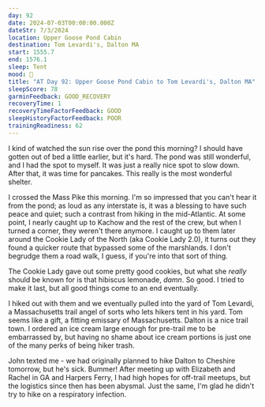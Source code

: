 ```yaml
---
day: 92
date: 2024-07-03T00:00:00.000Z
dateStr: 7/3/2024
location: Upper Goose Pond Cabin
destination: Tom Levardi's, Dalton MA
start: 1555.7
end: 1576.1
sleep: Tent
mood: 🙂
title: "AT Day 92: Upper Goose Pond Cabin to Tom Levardi's, Dalton MA"
sleepScore: 78
garminFeedback: GOOD_RECOVERY
recoveryTime: 1
recoveryTimeFactorFeedback: GOOD
sleepHistoryFactorFeedback: POOR
trainingReadiness: 62
---
```

I kind of watched the sun rise over the pond this morning? I should have gotten out of bed a little earlier, but it's hard. The pond was still wonderful, and I had the spot to myself. It was just a really nice spot to slow down. After that, it was time for pancakes. This really is the most wonderful shelter.

I crossed the Mass Pike this morning. I'm so impressed that you can't hear it from the pond; as loud as any interstate is, it was a blessing to have such peace and quiet; such a contrast from hiking in the mid-Atlantic. At some point, I nearly caught up to Kachow and the rest of the crew, but when I turned a corner, they weren't there anymore. I caught up to them later around the Cookie Lady of the North (aka Cookie Lady 2.0), it turns out they found a quicker route that bypassed some of the marshlands. I don't begrudge them a road walk, I guess, if you're into that sort of thing.

The Cookie Lady gave out some pretty good cookies, but what she *really* should be known for is that hibiscus lemonade, *damn*. So good. I tried to make it last, but all good things come to an end eventually.

I hiked out with them and we eventually pulled into the yard of Tom Levardi, a Massachusetts trail angel of sorts who lets hikers tent in his yard. Tom seems like a gift, a fitting emissary of Massachusetts. Dalton is a nice trail town. I ordered an ice cream large enough for pre-trail me to be embarrassed by, but having no shame about ice cream portions is just one of the many perks of being hiker trash.

John texted me - we had originally planned to hike Dalton to Cheshire tomorrow, but he's sick. Bummer! After meeting up with Elizabeth and Rachel in GA and Harpers Ferry, I had high hopes for off-trail meetups, but the logistics since then has been abysmal. Just the same, I'm glad he didn't try to hike on a respiratory infection.
